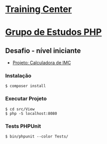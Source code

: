 # [Training Center](https://github.com/training-center)

# [Grupo de Estudos PHP](https://github.com/training-center/php-study-group)

## Desafio - nível iniciante
- [Projeto: Calculadora de IMC](https://github.com/training-center/php-study-group/blob/master/material_de_apoio/desafios/projetos/iniciante/calculadora_imc/README.md)

### Instalação
```
$ composer install
```

### Executar Projeto
```
$ cd src/View
$ php -S localhost:8080
```

### Tests PHPUnit
```
$ bin/phpunit --color Tests/
```